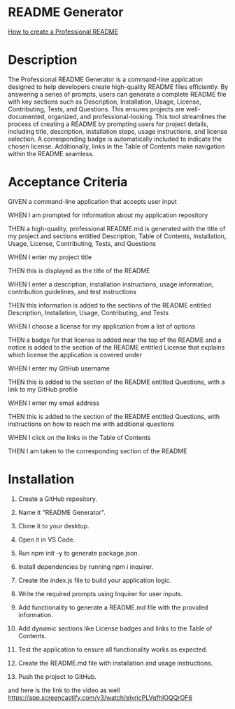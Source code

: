 # README Generator 

[How to create a Professional README](https://coding-boot-camp.github.io/full-stack/github/professional-readme-guide)

# Description

The Professional README Generator is a command-line application designed to help developers create high-quality README files efficiently. By answering a series of prompts, users can generate a complete README file with key sections such as Description, Installation, Usage, License, Contributing, Tests, and Questions. This ensures projects are well-documented, organized, and professional-looking. This tool streamlines the process of creating a README by prompting users for project details, including title, description, installation steps, usage instructions, and license selection. A corresponding badge is automatically included to indicate the chosen license. Additionally, links in the Table of Contents make navigation within the README seamless.



# Acceptance Criteria

GIVEN a command-line application that accepts user input

WHEN I am prompted for information about my application repository

THEN a high-quality, professional README.md is generated with the title of my project and sections entitled Description, Table of Contents, Installation, Usage, License, Contributing, Tests, and Questions

WHEN I enter my project title

THEN this is displayed as the title of the README

WHEN I enter a description, installation instructions, usage information, contribution guidelines, and test instructions

THEN this information is added to the sections of the README entitled Description, Installation, Usage, Contributing, and Tests

WHEN I choose a license for my application from a list of options

THEN a badge for that license is added near the top of the README and a notice is added to the section of the README entitled License that explains which license the application is covered under

WHEN I enter my GitHub username

THEN this is added to the section of the README entitled Questions, with a link to my GitHub profile

WHEN I enter my email address

THEN this is added to the section of the README entitled Questions, with instructions on how to reach me with additional questions

WHEN I click on the links in the Table of Contents

THEN I am taken to the corresponding section of the README





# Installation

1. Create a GitHub repository.

2. Name it "README Generator".

3. Clone it to your desktop.

4. Open it in VS Code.

5. Run npm init -y to generate package.json.

6. Install dependencies by running npm i inquirer.

7. Create the index.js file to build your application logic.

8. Write the required prompts using Inquirer for user inputs.

9. Add functionality to generate a README.md file with the provided information.

10. Add dynamic sections like License badges and links to the Table of Contents.

11. Test the application to ensure all functionality works as expected.

12. Create the README.md file with installation and usage instructions.

13. Push the project to GitHub.


and here is the link to the video as well 
https://app.screencastify.com/v3/watch/elxricPLVqfhIOQQrOF6
